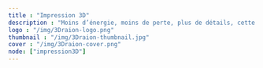 ```yaml
---
title : "Impression 3D"
description : "Moins d’énergie, moins de perte, plus de détails, cette formation vous fait découvrir l’impression 3D via les nouvelles formes d’imprimantes et de conception."
logo : "/img/3Draion-logo.png"
thumbnail : "/img/3Draion-thumbnail.jpg"
cover : "/img/3Draion-cover.png"
node: ["impression3D"]
---
```

